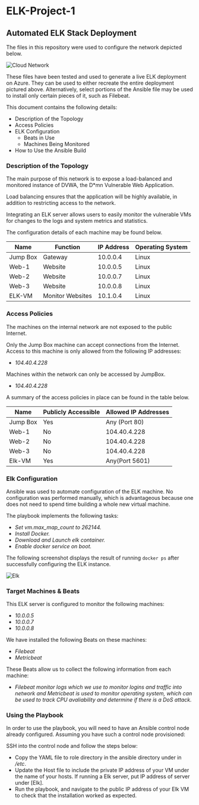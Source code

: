 # ELK-Project-1
## Automated ELK Stack Deployment

The files in this repository were used to configure the network depicted below.

![Cloud Network](https://app.diagrams.net/#G1XQWltDxsKU2-mqi5mcDE2pz7OFoOAHqS)

These files have been tested and used to generate a live ELK deployment on Azure. They can be used to either recreate the entire deployment pictured above. Alternatively, select portions of the Ansible file may be used to install only certain pieces of it, such as Filebeat.

This document contains the following details:
- Description of the Topology
- Access Policies
- ELK Configuration
  - Beats in Use
  - Machines Being Monitored
- How to Use the Ansible Build


### Description of the Topology

The main purpose of this network is to expose a load-balanced and monitored instance of DVWA, the D*mn Vulnerable Web Application.

Load balancing ensures that the application will be highly available, in addition to restricting access to the network.

Integrating an ELK server allows users to easily monitor the vulnerable VMs for changes to the logs and system metrics and statistics.

The configuration details of each machine may be found below.

| Name     | Function | IP Address | Operating System |
|----------|----------|------------|------------------|
| Jump Box | Gateway  | 10.0.0.4   | Linux            |
| Web-1    | Website    | 10.0.0.5   | Linux            |
| Web-2    | Website    | 10.0.0.7   | Linux            |
| Web-3    | Website     | 10.0.0.8   | Linux            |
| ELK-VM   | Monitor Websites | 10.1.0.4 | Linux           |

### Access Policies

The machines on the internal network are not exposed to the public Internet. 

Only the Jump Box machine can accept connections from the Internet. Access to this machine is only allowed from the following IP addresses:
- _104.40.4.228_

Machines within the network can only be accessed by JumpBox.
- _104.40.4.228_

A summary of the access policies in place can be found in the table below.

| Name     | Publicly Accessible | Allowed IP Addresses |
|----------|---------------------|----------------------|
| Jump Box | Yes              | Any (Port 80)    |
| Web-1        |  No                   |   104.40.4.228         |
| Web-2         |    No                 |   104.40.4.228             |
| Web-3   | No     | 104.40.4.228  |
| Elk-VM  | Yes  | Any(Port 5601) |


### Elk Configuration

Ansible was used to automate configuration of the ELK machine. No configuration was performed manually, which is advantageous because one does not need to spend time building a whole new virtual machine.

The playbook implements the following tasks:
- _Set vm.max_map_count to 262144._
- _Install Docker._
- _Download and Launch elk container._
- _Enable docker service on boot._

The following screenshot displays the result of running `docker ps` after successfully configuring the ELK instance.

![Elk](Diagram/Elk_Cont.png)

### Target Machines & Beats
This ELK server is configured to monitor the following machines:
- _10.0.0.5_
- _10.0.0.7_
- _10.0.0.8_

We have installed the following Beats on these machines:
- _Filebeat_
- _Metricbeat_

These Beats allow us to collect the following information from each machine:
- _Filebeat monitor logs which we use to monitor logins and traffic into network and Metricbeat is used to monitor operating system, which can be used to track CPU avaliability and determine if there is a DoS attack._

### Using the Playbook
In order to use the playbook, you will need to have an Ansible control node already configured. Assuming you have such a control node provisioned: 

SSH into the control node and follow the steps below:
- Copy the YAML file to role directory in the ansible directory under in _/etc_.
- Update the Host file to include the private IP address of your VM under the name of your hosts. If running a Elk server, put IP address of server under [Elk].
- Run the playbook, and navigate to the public IP address of your Elk VM to check that the installation worked as expected.


